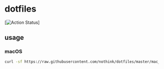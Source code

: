 
# dotfiles

[![Action Status](https://github.com/nothink/dotfiles/workflows/ci-mac/badge.svg)]

## usage

### macOS
```sh
curl -sf https://raw.githubusercontent.com/nothink/dotfiles/master/mac_bootstrap.sh | sh -s
```